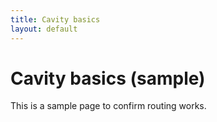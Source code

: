 ```yaml
---
title: Cavity basics
layout: default
---
```


# Cavity basics (sample)

This is a sample page to confirm routing works.
